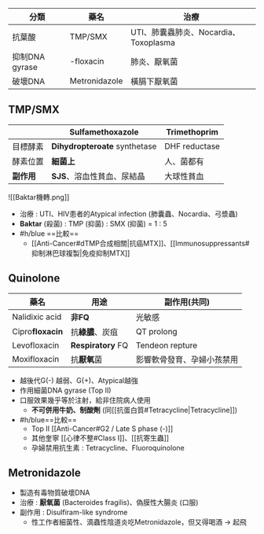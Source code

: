 | 分類           | 藥名            | 治療                            |
| ------------ | ------------- | ----------------------------- |
| 抗葉酸          | TMP/SMX       | UTI、肺囊蟲肺炎、Nocardia、Toxoplasma |
| 抑制DNA gyrase | -floxacin     | 肺炎、厭氧菌                        |
| 破壞DNA        | Metronidazole | 橫膈下厭氧菌                        |
## TMP/SMX
|          | Sulfamethoxazole           | Trimethoprim  |
|----------|----------------------------|---------------|
| 目標酵素 | **Dihydropteroate** synthetase | DHF reductase |
| 酵素位置 | **細菌上**                     | 人、菌都有    |
| **副作用**   | **SJS**、溶血性貧血、尿結晶     | 大球性貧血    |
![[Baktar機轉.png]]
- 治療 : UTI、HIV患者的Atypical infection (肺囊蟲、Nocardia、弓漿蟲)
- **Baktar** (殺菌) : TMP (抑菌) : SMX (抑菌) = 1 : 5
- #h/blue ==比較==
	- [[Anti-Cancer#dTMP合成相關|抗癌MTX]]、[[Immunosuppressants#抑制淋巴球複製|免疫抑制MTX]]
## Quinolone
| 藥名           | 用途              | 副作用(共同)             |
|----------------|------------------|--------------------------|
| Nalidixic acid |  **非FQ**            |  光敏感                  |
| Cipro**floxacin**  | 抗**綠膿**、炭疽      | QT prolong              |
| Levofloxacin   | **Respiratory** FQ   | Tendeon repture         |
| Moxifloxacin   | 抗**厭氧**菌          | 影響軟骨發育、孕婦小孩禁用|
- 越後代G(-) 越弱、G(+)、Atypical越強
- 作用細菌DNA gyrase (Top II)
- 口服效果幾乎等於注射，給非住院病人使用
	- **不可併用牛奶、制酸劑** (同[[抗蛋白質#Tetracycline|Tetracycline]])
- #h/blue==比較==
	- Top II [[Anti-Cancer#G2 / Late S phase (-)]]
	- 其他奎寧 [[心律不整#Class I]]、[[抗寄生蟲]]
	- 孕婦禁用抗生素 : Tetracycline、Fluoroquinolone
## Metronidazole
- 製造有毒物質破壞DNA
- 治療 : **厭氧菌** (Bacteroides fragilis)、偽膜性大腸炎 (口服)
- 副作用 : Disulfiram-like syndrome
	- 性工作者細菌性、滴蟲性陰道炎吃Metronidazole，但又得喝酒 -> 起飛
